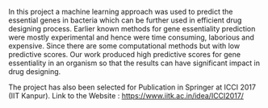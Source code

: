 In this project a machine learning approach was used to predict the essential genes in bacteria which can be further used in efficient drug designing process. Earlier known methods for gene essentiality prediction were mostly experimental and hence were time consuming, laborious and expensive. Since there are some computational methods but with low predictive scores. Our work produced high predictive scores for gene essentiality in an organism so that the results can have significant impact in drug designing.

The project has also been selected for Publication in Springer at ICCI 2017 (IIT Kanpur). Link to the Website : https://www.iitk.ac.in/idea/ICCI2017/
